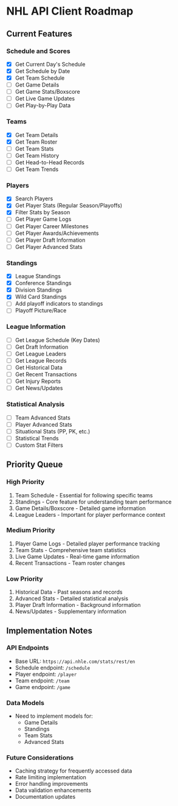 # NHL API Client Roadmap

## Current Features

### Schedule and Scores
- [x] Get Current Day's Schedule
- [x] Get Schedule by Date
- [x] Get Team Schedule
- [ ] Get Game Details
- [ ] Get Game Stats/Boxscore
- [ ] Get Live Game Updates
- [ ] Get Play-by-Play Data

### Teams
- [x] Get Team Details
- [x] Get Team Roster
- [ ] Get Team Stats
- [ ] Get Team History
- [ ] Get Head-to-Head Records
- [ ] Get Team Trends

### Players
- [x] Search Players
- [x] Get Player Stats (Regular Season/Playoffs)
- [x] Filter Stats by Season
- [ ] Get Player Game Logs
- [ ] Get Player Career Milestones
- [ ] Get Player Awards/Achievements
- [ ] Get Player Draft Information
- [ ] Get Player Advanced Stats

### Standings
- [x] League Standings
- [x] Conference Standings
- [x] Division Standings
- [x] Wild Card Standings
- [ ] Add playoff indicators to standings
- [ ] Playoff Picture/Race

### League Information
- [ ] Get League Schedule (Key Dates)
- [ ] Get Draft Information
- [ ] Get League Leaders
- [ ] Get League Records
- [ ] Get Historical Data
- [ ] Get Recent Transactions
- [ ] Get Injury Reports
- [ ] Get News/Updates

### Statistical Analysis
- [ ] Team Advanced Stats
- [ ] Player Advanced Stats
- [ ] Situational Stats (PP, PK, etc.)
- [ ] Statistical Trends
- [ ] Custom Stat Filters

## Priority Queue

### High Priority
1. Team Schedule - Essential for following specific teams
2. Standings - Core feature for understanding team performance
3. Game Details/Boxscore - Detailed game information
4. League Leaders - Important for player performance context

### Medium Priority
1. Player Game Logs - Detailed player performance tracking
2. Team Stats - Comprehensive team statistics
3. Live Game Updates - Real-time game information
4. Recent Transactions - Team roster changes

### Low Priority
1. Historical Data - Past seasons and records
2. Advanced Stats - Detailed statistical analysis
3. Player Draft Information - Background information
4. News/Updates - Supplementary information

## Implementation Notes

### API Endpoints
- Base URL: `https://api.nhle.com/stats/rest/en`
- Schedule endpoint: `/schedule`
- Player endpoint: `/player`
- Team endpoint: `/team`
- Game endpoint: `/game`

### Data Models
- Need to implement models for:
  - Game Details
  - Standings
  - Team Stats
  - Advanced Stats

### Future Considerations
- Caching strategy for frequently accessed data
- Rate limiting implementation
- Error handling improvements
- Data validation enhancements
- Documentation updates 